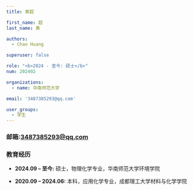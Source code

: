 ```yaml
---
title: 黄超

first_name: 超
last_name: 黄

authors:
  - Chao Huang

superuser: false

role: "<b>2024 - 至今: 硕士</b>"
num: 202402

organizations:
  - name: 华南师范大学

email: '3487385293@qq.com'

user_groups:
  - 学生
---
```

### 邮箱:<3487385293@qq.com>

### 教育经历

- **2024.09 – 至今:** 硕士，物理化学专业，华南师范大学环境学院

- **2020.09 – 2024.06:** 本科，应用化学专业，成都理工大学材料与化学学院
